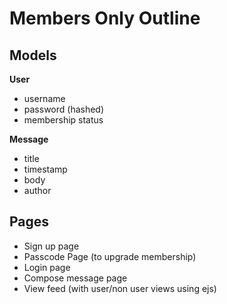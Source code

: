 # Members Only Outline
## Models
**User** <br>
- username
- password (hashed)
- membership status


**Message**
- title
- timestamp
- body
- author

## Pages
- Sign up page
- Passcode Page (to upgrade membership)
- Login page
- Compose message page
- View feed (with user/non user views using ejs)